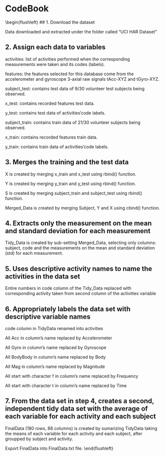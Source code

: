 CodeBook
================

\\begin{flushleft} \#\# 1. Download the dataset

Data downloaded and extracted under the folder called “UCI HAR Dataset”

## 2\. Assign each data to variables

activities: list of activities performed when the corresponding
measurements were taken and its codes (labels).

features: the features selected for this database come from the
accelerometer and gyroscope 3-axial raw signals tAcc-XYZ and tGyro-XYZ.

subject\_test: contains test data of 9/30 volunteer test subjects being
observed.

x\_test: contains recorded features test data.

y\_test: contains test data of activities’code labels.

subject\_train: contains train data of 21/30 volunteer subjects being
observed.

x\_train: contains recorded features train data.

y\_train: contains train data of activities’code labels.

## 3\. Merges the training and the test data

X is created by merging x\_train and x\_test using rbind() function.

Y is created by merging y\_train and y\_test using rbind() function.

S is created by merging subject\_train and subject\_test using rbind()
function.

Merged\_Data is created by merging Subject, Y and X using cbind()
function.

## 4\. Extracts only the measurement on the mean and standard deviation for each measurement

Tidy\_Data is created by sub-setting Merged\_Data, selecting only
columns: subject, code and the measurements on the mean and standard
deviation (std) for each measurement.

## 5\. Uses descriptive activity names to name the activities in the data set

Entire numbers in code column of the Tidy\_Data replaced with
corresponding activity taken from second column of the activities
variable

## 6\. Appropriately labels the data set with descriptive variable names

code column in TidyData renamed into activities

All Acc in column’s name replaced by Accelerometer

All Gyro in column’s name replaced by Gyroscope

All BodyBody in column’s name replaced by Body

All Mag in column’s name replaced by Magnitude

All start with character f in column’s name replaced by Frequency

All start with character t in column’s name replaced by Time

## 7\. From the data set in step 4, creates a second, independent tidy data set with the average of each variable for each activity and each subject

FinalData (180 rows, 88 columns) is created by sumarizing TidyData
taking the means of each variable for each activity and each subject,
after groupped by subject and activity.

Export FinalData into FinalData.txt file. \\end{flushleft}
